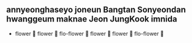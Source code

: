 ## annyeonghaseyo joneun Bangtan Sonyeondan hwanggeum maknae Jeon JungKook imnida

- flower 🌼 flower 🌼 flo-flower 🌼 flower 🌼 flower 🌼 flo-flower 🌼
